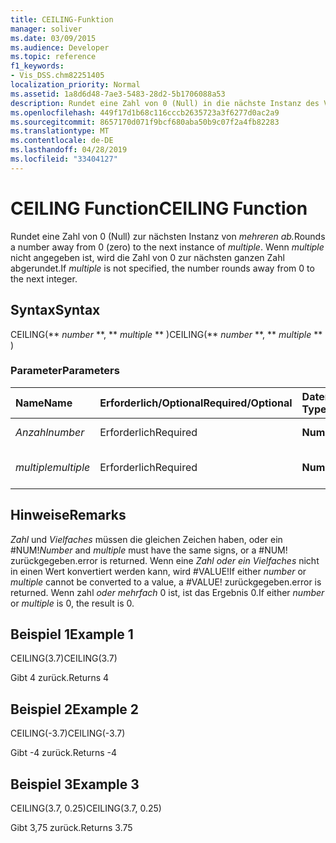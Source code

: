 ```yaml
---
title: CEILING-Funktion
manager: soliver
ms.date: 03/09/2015
ms.audience: Developer
ms.topic: reference
f1_keywords:
- Vis_DSS.chm82251405
localization_priority: Normal
ms.assetid: 1a8d6d48-7ae3-5483-28d2-5b1706088a53
description: Rundet eine Zahl von 0 (Null) in die nächste Instanz des Vielfachen. Wenn multiple nicht angegeben ist, wird die Zahl von 0 zur nächsten ganzen Zahl abgerundet.
ms.openlocfilehash: 449f17d1b68c116cccb2635723a3f6277d0ac2a9
ms.sourcegitcommit: 8657170d071f9bcf680aba50b9c07f2a4fb82283
ms.translationtype: MT
ms.contentlocale: de-DE
ms.lasthandoff: 04/28/2019
ms.locfileid: "33404127"
---
```

# <a name="ceiling-function"></a><span data-ttu-id="48cff-104">CEILING Function</span><span class="sxs-lookup"><span data-stu-id="48cff-104">CEILING Function</span></span>

<span data-ttu-id="48cff-105">Rundet eine Zahl von 0 (Null) zur nächsten Instanz von _mehreren ab._</span><span class="sxs-lookup"><span data-stu-id="48cff-105">Rounds a number away from 0 (zero) to the next instance of  _multiple_.</span></span> <span data-ttu-id="48cff-106">Wenn  _multiple_ nicht angegeben ist, wird die Zahl von 0 zur nächsten ganzen Zahl abgerundet.</span><span class="sxs-lookup"><span data-stu-id="48cff-106">If  _multiple_ is not specified, the number rounds away from 0 to the next integer.</span></span> 
  
## <a name="syntax"></a><span data-ttu-id="48cff-107">Syntax</span><span class="sxs-lookup"><span data-stu-id="48cff-107">Syntax</span></span>

<span data-ttu-id="48cff-108">CEILING(\*\* *number* \*\*, \*\* *multiple* \*\* )</span><span class="sxs-lookup"><span data-stu-id="48cff-108">CEILING(\*\* *number* \*\*, \*\* *multiple* \*\* )</span></span> 
  
### <a name="parameters"></a><span data-ttu-id="48cff-109">Parameter</span><span class="sxs-lookup"><span data-stu-id="48cff-109">Parameters</span></span>

|<span data-ttu-id="48cff-110">**Name**</span><span class="sxs-lookup"><span data-stu-id="48cff-110">**Name**</span></span>|<span data-ttu-id="48cff-111">**Erforderlich/Optional**</span><span class="sxs-lookup"><span data-stu-id="48cff-111">**Required/Optional**</span></span>|<span data-ttu-id="48cff-112">**Datentyp**</span><span class="sxs-lookup"><span data-stu-id="48cff-112">**Data Type**</span></span>|<span data-ttu-id="48cff-113">**Beschreibung**</span><span class="sxs-lookup"><span data-stu-id="48cff-113">**Description**</span></span>|
|:-----|:-----|:-----|:-----|
| <span data-ttu-id="48cff-114">_Anzahl_</span><span class="sxs-lookup"><span data-stu-id="48cff-114">_number_</span></span> <br/> |<span data-ttu-id="48cff-115">Erforderlich</span><span class="sxs-lookup"><span data-stu-id="48cff-115">Required</span></span>  <br/> |<span data-ttu-id="48cff-116">**Number**</span><span class="sxs-lookup"><span data-stu-id="48cff-116">**Number**</span></span> <br/> |<span data-ttu-id="48cff-117">Die zu rundende Zahl.</span><span class="sxs-lookup"><span data-stu-id="48cff-117">The number to round.</span></span>  <br/> |
| <span data-ttu-id="48cff-118">_multiple_</span><span class="sxs-lookup"><span data-stu-id="48cff-118">_multiple_</span></span> <br/> |<span data-ttu-id="48cff-119">Erforderlich</span><span class="sxs-lookup"><span data-stu-id="48cff-119">Required</span></span>  <br/> |<span data-ttu-id="48cff-120">**Number**</span><span class="sxs-lookup"><span data-stu-id="48cff-120">**Number**</span></span> <br/> |<span data-ttu-id="48cff-121">Das Vielfache, mit dem gerundet werden soll.</span><span class="sxs-lookup"><span data-stu-id="48cff-121">The multiple to round to.</span></span>  <br/> |
   
## <a name="remarks"></a><span data-ttu-id="48cff-122">Hinweise</span><span class="sxs-lookup"><span data-stu-id="48cff-122">Remarks</span></span>

 <span data-ttu-id="48cff-123">_Zahl_ und  _Vielfaches_ müssen die gleichen Zeichen haben, oder ein #NUM!</span><span class="sxs-lookup"><span data-stu-id="48cff-123">_Number_ and  _multiple_ must have the same signs, or a #NUM!</span></span> <span data-ttu-id="48cff-124">zurückgegeben.</span><span class="sxs-lookup"><span data-stu-id="48cff-124">error is returned.</span></span> <span data-ttu-id="48cff-125">Wenn eine  _Zahl oder_  _ein Vielfaches_ nicht in einen Wert konvertiert werden kann, wird #VALUE!</span><span class="sxs-lookup"><span data-stu-id="48cff-125">If either  _number_ or  _multiple_ cannot be converted to a value, a #VALUE!</span></span> <span data-ttu-id="48cff-126">zurückgegeben.</span><span class="sxs-lookup"><span data-stu-id="48cff-126">error is returned.</span></span> <span data-ttu-id="48cff-127">Wenn zahl  _oder_  _mehrfach_ 0 ist, ist das Ergebnis 0.</span><span class="sxs-lookup"><span data-stu-id="48cff-127">If either  _number_ or  _multiple_ is 0, the result is 0.</span></span> 
  
## <a name="example-1"></a><span data-ttu-id="48cff-128">Beispiel 1</span><span class="sxs-lookup"><span data-stu-id="48cff-128">Example 1</span></span>

<span data-ttu-id="48cff-129">CEILING(3.7)</span><span class="sxs-lookup"><span data-stu-id="48cff-129">CEILING(3.7)</span></span>
  
<span data-ttu-id="48cff-130">Gibt 4 zurück.</span><span class="sxs-lookup"><span data-stu-id="48cff-130">Returns 4</span></span>
  
## <a name="example-2"></a><span data-ttu-id="48cff-131">Beispiel 2</span><span class="sxs-lookup"><span data-stu-id="48cff-131">Example 2</span></span>

<span data-ttu-id="48cff-132">CEILING(-3.7)</span><span class="sxs-lookup"><span data-stu-id="48cff-132">CEILING(-3.7)</span></span>
  
<span data-ttu-id="48cff-133">Gibt -4 zurück.</span><span class="sxs-lookup"><span data-stu-id="48cff-133">Returns -4</span></span>
  
## <a name="example-3"></a><span data-ttu-id="48cff-134">Beispiel 3</span><span class="sxs-lookup"><span data-stu-id="48cff-134">Example 3</span></span>

<span data-ttu-id="48cff-135">CEILING(3.7, 0.25)</span><span class="sxs-lookup"><span data-stu-id="48cff-135">CEILING(3.7, 0.25)</span></span>
  
<span data-ttu-id="48cff-136">Gibt 3,75 zurück.</span><span class="sxs-lookup"><span data-stu-id="48cff-136">Returns 3.75</span></span>
  

